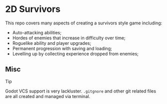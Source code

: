 # 2D Survivors

This repo covers many aspects of creating a survivors style game including:
  - Auto-attacking abilities;
  - Hordes of enemies that increase in difficulty over time;
  - Roguelike ability and player upgrades;
  - Permanent progression with saving and loading;
  - Levelling up by collecting experience dropped from enemies;

## Misc
> [!TIP]
> Godot VCS support is very lackluster. `.gitgnore` and other git related files are all created and managed via terminal.
